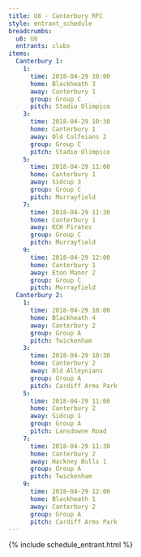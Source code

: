 ```yaml
---
title: U8 - Canterbury RFC
style: entrant_schedule
breadcrumbs:
  u8: U8
  entrants: clubs
items:
  Canterbury 1:
    1:
      time: 2018-04-29 10:00
      home: Blackheath 3
      away: Canterbury 1
      group: Group C
      pitch: Stadio Olimpico
    3:
      time: 2018-04-29 10:30
      home: Canterbury 1
      away: Old Colfeians 2
      group: Group C
      pitch: Stadio Olimpico
    5:
      time: 2018-04-29 11:00
      home: Canterbury 1
      away: Sidcup 3
      group: Group C
      pitch: Murrayfield
    7:
      time: 2018-04-29 11:30
      home: Canterbury 1
      away: KCH Pirates
      group: Group C
      pitch: Murrayfield
    9:
      time: 2018-04-29 12:00
      home: Canterbury 1
      away: Eton Manor 2
      group: Group C
      pitch: Murrayfield
  Canterbury 2:
    1:
      time: 2018-04-29 10:00
      home: Blackheath 4
      away: Canterbury 2
      group: Group A
      pitch: Twickenham
    3:
      time: 2018-04-29 10:30
      home: Canterbury 2
      away: Old Alleynians
      group: Group A
      pitch: Cardiff Arms Park
    5:
      time: 2018-04-29 11:00
      home: Canterbury 2
      away: Sidcup 1
      group: Group A
      pitch: Lansdowne Road
    7:
      time: 2018-04-29 11:30
      home: Canterbury 2
      away: Hackney Bulls 1
      group: Group A
      pitch: Twickenham
    9:
      time: 2018-04-29 12:00
      home: Blackheath 1
      away: Canterbury 2
      group: Group A
      pitch: Cardiff Arms Park
---
```


{% include schedule_entrant.html %}
